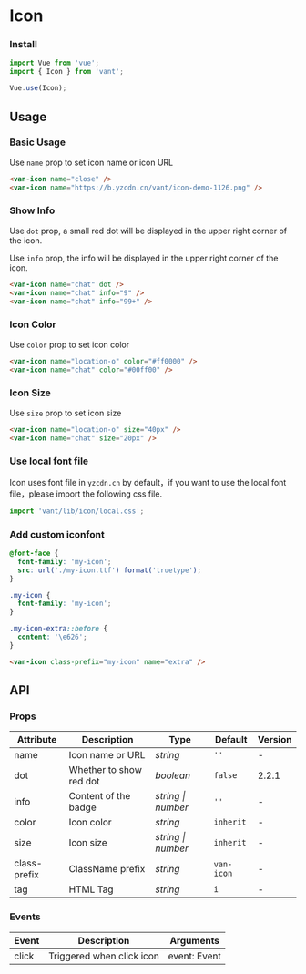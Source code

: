 # Icon

### Install

``` javascript
import Vue from 'vue';
import { Icon } from 'vant';

Vue.use(Icon);
```

## Usage

### Basic Usage

Use `name` prop to set icon name or icon URL

```html
<van-icon name="close" />
<van-icon name="https://b.yzcdn.cn/vant/icon-demo-1126.png" />
```

### Show Info

Use `dot` prop, a small red dot will be displayed in the upper right corner of the icon. 

Use `info` prop, the info will be displayed in the upper right corner of the icon.

```html
<van-icon name="chat" dot />
<van-icon name="chat" info="9" />
<van-icon name="chat" info="99+" />
```

### Icon Color

Use `color` prop to set icon color

```html
<van-icon name="location-o" color="#ff0000" />
<van-icon name="chat" color="#00ff00" />
```

### Icon Size

Use `size` prop to set icon size

```html
<van-icon name="location-o" size="40px" />
<van-icon name="chat" size="20px" />
```

### Use local font file

Icon uses font file in `yzcdn.cn` by default，if you want to use the local font file，please import the following css file.

```js
import 'vant/lib/icon/local.css';
```

### Add custom iconfont

```css
@font-face {
  font-family: 'my-icon';
  src: url('./my-icon.ttf') format('truetype');
}

.my-icon {
  font-family: 'my-icon';
}

.my-icon-extra::before {
  content: '\e626';
}
```

```html
<van-icon class-prefix="my-icon" name="extra" />
```

## API

### Props

| Attribute | Description | Type | Default | Version |
|------|------|------|------|------|
| name | Icon name or URL | *string* | `''` | - |
| dot | Whether to show red dot | *boolean* | `false` | 2.2.1 |
| info | Content of the badge | *string \| number* | `''` | - |
| color | Icon color | *string* | `inherit` | - |
| size | Icon size | *string \| number* | `inherit` | - |
| class-prefix | ClassName prefix | *string* | `van-icon` | - |
| tag | HTML Tag | *string* | `i` | - |

### Events

| Event | Description | Arguments |
|------|------|------|
| click | Triggered when click icon | event: Event |
